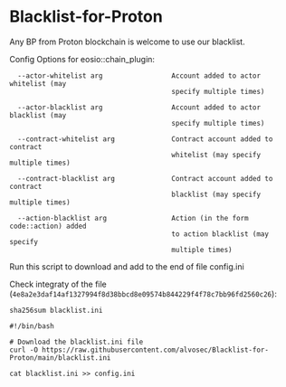 # Blacklist-for-Proton

Any BP from Proton blockchain is welcome to use our blacklist.

Config Options for eosio::chain_plugin:

```
  --actor-whitelist arg                 Account added to actor whitelist (may 
                                        specify multiple times)
  
  --actor-blacklist arg                 Account added to actor blacklist (may 
                                        specify multiple times)
  
  --contract-whitelist arg              Contract account added to contract 
                                        whitelist (may specify multiple times)
  
  --contract-blacklist arg              Contract account added to contract 
                                        blacklist (may specify multiple times)
  
  --action-blacklist arg                Action (in the form code::action) added
                                        to action blacklist (may specify 
                                        multiple times)
```

Run this script to download and add to the end of file config.ini

Check integraty of the file (```4e8a2e3daf14af1327994f8d38bbcd8e09574b844229f4f78c7bb96fd2560c26```):

```
sha256sum blacklist.ini
```

```
#!/bin/bash

# Download the blacklist.ini file
curl -O https://raw.githubusercontent.com/alvosec/Blacklist-for-Proton/main/blacklist.ini

cat blacklist.ini >> config.ini
```
